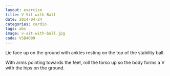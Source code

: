 ```yaml
---
layout: exercise
title: V-Sit with Ball
date: 2014-04-24
categories: cardio
tags: abs
image: v-sit-with-ball.jpg
code: VSB4009
---
```


Lie face up on the ground with ankles resting on the top of the stability ball. 

With arms pointing towards the feet, roll the torso up so the body forms a V with the hips on the ground. 